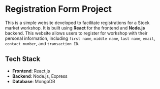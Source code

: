 # Registration Form Project

This is a simple website developed to facilitate registrations for a Stock market workshop. It is built using **React** for the frontend and **Node.js** backend. This website allows users to register for workshop with their personal information, including `first name`, `middle name`, `last name`, `email`, `contact number`, and `transaction ID`.



## Tech Stack

- **Frontend**: React.js
- **Backend**: Node.js, Express
- **Database**: MongoDB


